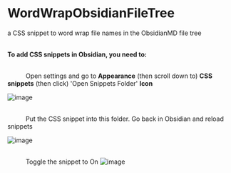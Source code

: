 # WordWrapObsidianFileTree
a CSS snippet to word wrap file names in the ObsidianMD file tree
<br><br>

**To add CSS snippets in Obsidian, you need to:** <br><br>

⠀⠀⠀⠀Open settings and go to **Appearance** (then scroll down to)  **CSS snippets** (then click) 'Open Snippets Folder' **Icon**

![image](https://github.com/Hunanbean-Collective/WordWrapObsidianFileTree/assets/71809825/48bee2db-9aa4-42ce-9f39-5210270b3581)
<br><br>


⠀⠀⠀⠀Put the CSS snippet into this folder. Go back in Obsidian and reload snippets

![image](https://github.com/Hunanbean-Collective/WordWrapObsidianFileTree/assets/71809825/deed4adb-8900-4c98-af88-4f5972ccfe17)
<br><br>


⠀⠀⠀⠀Toggle the snippet to On 
![image](https://github.com/Hunanbean-Collective/WordWrapObsidianFileTree/assets/71809825/16431473-4d85-40e9-8ee9-850b1738b323)
